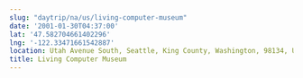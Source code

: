 ```yaml
---
slug: "daytrip/na/us/living-computer-museum"
date: '2001-01-30T04:37:00'
lat: '47.582704661402296'
lng: '-122.33471661542887'
location: Utah Avenue South, Seattle, King County, Washington, 98134, United States
title: Living Computer Museum
---
```



